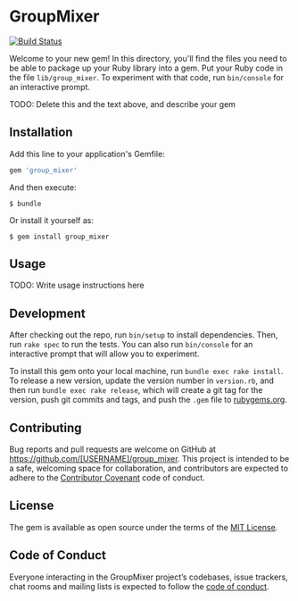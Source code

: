 # GroupMixer

[![Build Status](https://travis-ci.org/iwtn/group_mixer.svg?branch=master)](https://travis-ci.org/iwtn/group_mixer.svg?branch=master)

Welcome to your new gem! In this directory, you'll find the files you need to be able to package up your Ruby library into a gem. Put your Ruby code in the file `lib/group_mixer`. To experiment with that code, run `bin/console` for an interactive prompt.

TODO: Delete this and the text above, and describe your gem

## Installation

Add this line to your application's Gemfile:

```ruby
gem 'group_mixer'
```

And then execute:

    $ bundle

Or install it yourself as:

    $ gem install group_mixer

## Usage

TODO: Write usage instructions here

## Development

After checking out the repo, run `bin/setup` to install dependencies. Then, run `rake spec` to run the tests. You can also run `bin/console` for an interactive prompt that will allow you to experiment.

To install this gem onto your local machine, run `bundle exec rake install`. To release a new version, update the version number in `version.rb`, and then run `bundle exec rake release`, which will create a git tag for the version, push git commits and tags, and push the `.gem` file to [rubygems.org](https://rubygems.org).

## Contributing

Bug reports and pull requests are welcome on GitHub at https://github.com/[USERNAME]/group_mixer. This project is intended to be a safe, welcoming space for collaboration, and contributors are expected to adhere to the [Contributor Covenant](http://contributor-covenant.org) code of conduct.

## License

The gem is available as open source under the terms of the [MIT License](https://opensource.org/licenses/MIT).

## Code of Conduct

Everyone interacting in the GroupMixer project’s codebases, issue trackers, chat rooms and mailing lists is expected to follow the [code of conduct](https://github.com/[USERNAME]/group_mixer/blob/master/CODE_OF_CONDUCT.md).
